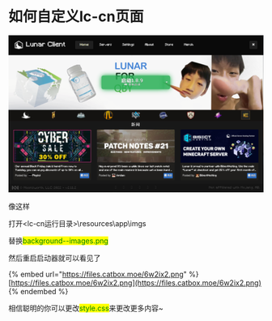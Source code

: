 # 如何自定义lc-cn页面



![](<.gitbook/assets/image (1).png>)

像这样

打开\<lc-cn运行目录>\resources\app\imgs

替换<mark style="color:green;">background--images.png</mark>

然后重启启动器就可以看见了

{% embed url="https://files.catbox.moe/6w2ix2.png" %}
[https://files.catbox.moe/6w2ix2.png](https://files.catbox.moe/6w2ix2.png)
{% endembed %}

相信聪明的你可以更改<mark style="color:green;">style.css</mark>来更改更多内容\~
